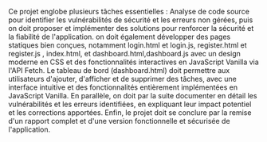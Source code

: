 Ce projet englobe plusieurs tâches essentielles :
 Analyse de code source pour identifier les vulnérabilités de sécurité et les erreurs non gérées, puis on doit proposer et implémenter des solutions pour renforcer la sécurité et la fiabilité de l'application. on doit  également  développer des pages statiques bien conçues, notamment login.html et login.js, register.html et register.js , index.html, et dashboard.html,dashboard.js  avec un design moderne en CSS et des fonctionnalités interactives en JavaScript Vanilla via l'API Fetch. Le tableau de bord (dashboard.html) doit permettre aux utilisateurs d'ajouter, d'afficher et de supprimer des tâches, avec une interface intuitive et des fonctionnalités entièrement implémentées en JavaScript Vanilla. En parallèle, on doit par la suite  documenter en détail les vulnérabilités et les erreurs identifiées, en expliquant leur impact potentiel et les corrections apportées. Enfin, le projet doit se conclure par la remise d'un rapport complet et d'une version fonctionnelle et sécurisée de l'application.